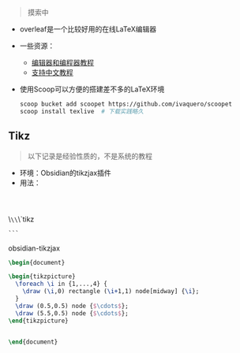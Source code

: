 >摸索中

+ overleaf是一个比较好用的在线LaTeX编辑器
+ 一些资源：
	+ [编辑器和编程器教程](https://zhuanlan.zhihu.com/p/508823527)
	+ [支持中文教程](https://jingyan.baidu.com/article/ff411625e229d512e482379c.html)

+ 使用Scoop可以方便的搭建差不多的LaTeX环境
	```bash
	scoop bucket add scoopet https://github.com/ivaquero/scoopet
	scoop install texlive  # 下载实践略久
	```

## Tikz
>以下记录是经验性质的，不是系统的教程

+ 环境：Obsidian的tikzjax插件
+ 用法：

 
 
```



```
	

\\`\\`\\`tikz








	```


obsidian-tikzjax

```tikz
\begin{document}

\begin{tikzpicture}
  \foreach \i in {1,...,4} {
    \draw (\i,0) rectangle (\i+1,1) node[midway] {\i};
  }
  \draw (0.5,0.5) node {$\cdots$};
  \draw (5.5,0.5) node {$\cdots$};
\end{tikzpicture}


\end{document}
```

